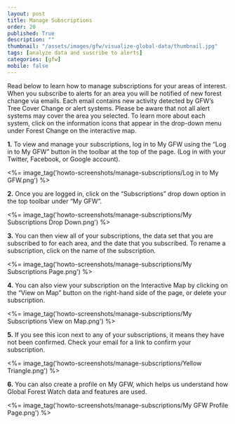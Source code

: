 ```yaml
---
layout: post
title: Manage Subscriptions
order: 20
published: True
description: ""
thumbnail: "/assets/images/gfw/visualize-global-data/thumbnail.jpg"
tags: [analyze data and suscribe to alerts]
categories: [gfw]
mobile: false
---
```


<div id="desktopContent" class="content">
  <p>Read below to learn how to manage subscriptions for your areas of interest. When you subscribe to alerts for an area you will be notified of new forest change via emails. Each email contains new activity detected by GFW’s Tree Cover Change or alert systems. Please be aware that not all alert systems may cover the area you selected. To learn more about each system, click on the information icons that appear in the drop-down menu under Forest Change on the interactive map.</p>
  <p><strong>1.</strong> To view and manage your subscriptions, log in to My GFW using the “Log in to My GFW” button in the toolbar at the top of the page. (Log in with your Twitter, Facebook, or Google account).</p>
  <p><%= image_tag('howto-screenshots/manage-subscriptions/Log in to My GFW.png') %></p>
  <p><strong>2.</strong> Once you are logged in, click on the “Subscriptions” drop down option in the top toolbar under “My GFW”. </p>
  <p><%= image_tag('howto-screenshots/manage-subscriptions/My Subscriptions Drop Down.png') %></p>
  <p><strong>3.</strong> You can then view all of your subscriptions, the data set that you are subscribed to for each area, and the date that you subscribed. To rename a subscription, click on the name of the subscription. </p>
  <p><%= image_tag('howto-screenshots/manage-subscriptions/My Subscriptions Page.png') %></p>
  <p><strong>4.</strong> You can also view your subscription on the Interactive Map by clicking on the “View on Map” button on the right-hand side of the page, or delete your subscription.</p>
  <p><%= image_tag('howto-screenshots/manage-subscriptions/My Subscriptions View on Map.png') %></p>
  <p><strong>5.</strong> If you see this icon next to any of your subscriptions, it means they have not been confirmed. Check your email for a link to confirm your subscription. </p>
  <p><%= image_tag('howto-screenshots/manage-subscriptions/Yellow Triangle.png') %></p>
  <p><strong>6.</strong> You can also create a profile on My GFW, which helps us understand how Global Forest Watch data and features are used. </p>
  <p><%= image_tag('howto-screenshots/manage-subscriptions/My GFW Profile Page.png') %></p>
</div>

<div id="mobileContent" class="content">
</div>
